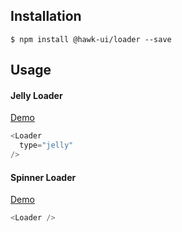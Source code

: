 ## Installation
`$ npm install @hawk-ui/loader --save`


## Usage


#### Jelly Loader
[Demo](https://hawk.wallnit.com/#!/Loader/1)
```js
<Loader
  type="jelly"
/>
```


#### Spinner Loader
[Demo](https://hawk.wallnit.com/#!/Loader/3)
```js
<Loader />
```